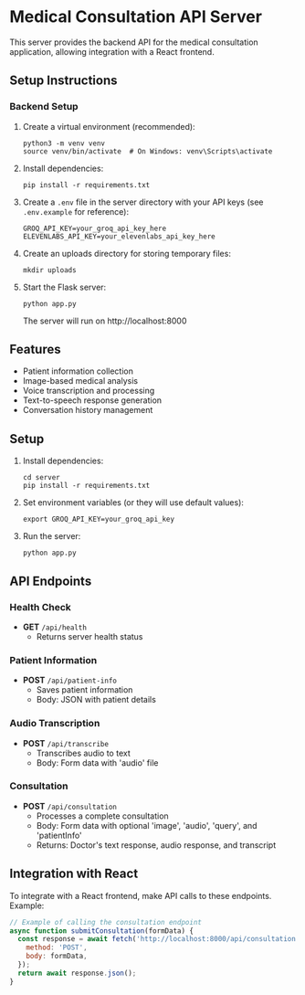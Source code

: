 # Medical Consultation API Server

This server provides the backend API for the medical consultation application, allowing integration with a React frontend.

## Setup Instructions

### Backend Setup

1. Create a virtual environment (recommended):
   ```
   python3 -m venv venv
   source venv/bin/activate  # On Windows: venv\Scripts\activate
   ```

2. Install dependencies:
   ```
   pip install -r requirements.txt
   ```

3. Create a `.env` file in the server directory with your API keys (see `.env.example` for reference):
   ```
   GROQ_API_KEY=your_groq_api_key_here
   ELEVENLABS_API_KEY=your_elevenlabs_api_key_here
   ```

4. Create an uploads directory for storing temporary files:
   ```
   mkdir uploads
   ```

5. Start the Flask server:
   ```
   python app.py
   ```
   The server will run on http://localhost:8000

## Features

- Patient information collection
- Image-based medical analysis
- Voice transcription and processing
- Text-to-speech response generation
- Conversation history management

## Setup

1. Install dependencies:
   ```
   cd server
   pip install -r requirements.txt
   ```

2. Set environment variables (or they will use default values):
   ```
   export GROQ_API_KEY=your_groq_api_key
   ```

3. Run the server:
   ```
   python app.py
   ```

## API Endpoints

### Health Check
- **GET** `/api/health`
  - Returns server health status

### Patient Information
- **POST** `/api/patient-info`
  - Saves patient information
  - Body: JSON with patient details

### Audio Transcription
- **POST** `/api/transcribe`
  - Transcribes audio to text
  - Body: Form data with 'audio' file

### Consultation
- **POST** `/api/consultation`
  - Processes a complete consultation
  - Body: Form data with optional 'image', 'audio', 'query', and 'patientInfo'
  - Returns: Doctor's text response, audio response, and transcript

## Integration with React

To integrate with a React frontend, make API calls to these endpoints. Example:

```javascript
// Example of calling the consultation endpoint
async function submitConsultation(formData) {
  const response = await fetch('http://localhost:8000/api/consultation', {
    method: 'POST',
    body: formData,
  });
  return await response.json();
}
```